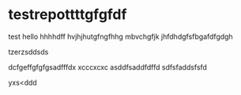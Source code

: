 # testrepottttgfgfdf
test
hello
hhhhdff
hvjhjhutgfngfhhg
mbvchgfjk
jhfdhdgfsfbgafdfgdgh

tzerzsddsds




dcfgeffgfgfgsadfffdx xcccxcxc
asddfsaddfdffd
sdfsfaddsfsfd

yxs<ddd

